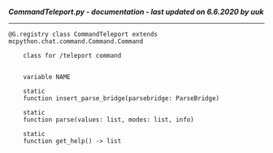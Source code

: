 ***CommandTeleport.py - documentation - last updated on 6.6.2020 by uuk***
___

    @G.registry class CommandTeleport extends mcpython.chat.command.Command.Command
        
        class for /teleport command


        variable NAME

        static
        function insert_parse_bridge(parsebridge: ParseBridge)

        static
        function parse(values: list, modes: list, info)

        static
        function get_help() -> list